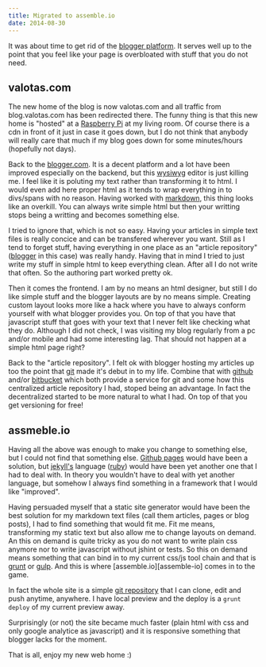 ```yaml
---
title: Migrated to assemble.io
date: 2014-08-30
---
```


It was about time to get rid of the [blogger platform][blogger]. It serves well up to the point that you feel like your page is overbloated with stuff that you do not need.

[blogger]: https://www.blogger.com

## valotas.com
The new home of the blog is now valotas.com and all traffic from blog.valotas.com has been redirected there. The funny thing is that this new home is "hosted" at a [Raspberry Pi][raspberrypi] at my living room. Of course there is a cdn in front of it just in case it goes down, but I do not think that anybody will really care that much if my blog goes down for some minutes/hours (hopefully not days).

Back to the [blogger.com][blogger]. It is a decent platform and a lot have been improved especially on the backend, but this [wysiwyg][wysiwyg] editor is just killing me. I feel like it is poluting my text rather than transforming it to html. I would even add here proper html as it tends to wrap everything in to divs/spans with no reason. Having worked with [markdown][markdown], this thing looks like an overkill. You can always write simple html but then your writting stops being a writting and becomes something else.

I tried to ignore that, which is not so easy. Having your articles in simple text files is really concice and can be transfered wherever you want. Still as I tend to forget stuff, having everything in one place as an "article repository" ([blogger][blogger] in this case) was really handy. Having that in mind I tried to just write my stuff in simple html to keep everything clean. After all I do not write that often. So the authoring part worked pretty ok.

Then it comes the frontend. I am by no means an html designer, but still I do like simple stuff and the blogger layouts are by no means simple. Creating custom layout looks more like a hack where you have to always conform yourself with what blogger provides you. On top of that you have that javascript stuff that goes with your text that I never felt like checking what they do. Although I did not check, I was visiting my blog regularly from a pc and/or mobile and had some interesting lag. That should not happen at a simple html page right?

Back to the "article repository". I felt ok with blogger hosting my articles up too the point that [git][git] made it's debut in to my life. Combine that with [github][github] and/or [bitbucket][bitbucket] which both provide a service for git and some how this centralized article repository I had, stoped being an advantage. In fact the decentralized started to be more natural to what I had. On top of that you get versioning for free!

## assmeble.io
Having all the above was enough to make you change to something else, but I could not find that something else. [Github pages][github-pages] would have been a solution, but [jekyll's][jekyll] language ([ruby][ruby]) would have been yet another one that I had to deal with. In theory you wouldn't have to deal with yet another language, but somehow I always find something in a framework that I would like "improved".

Having persuaded myself that a static site generator would have been the best solution for my markdown text files (call them articles, pages or blog posts), I had to find something that would fit me. Fit me means, transforming my static text but also allow me to change layouts on demand. An this on demand is quite tricky as you do not want to write plain css anymore nor to write javascript without jshint or tests. So this on demand means something that can bind in to my current css/js tool chain and that is [grunt][grunt] or [gulp][gulp]. And this is where [assemble.io][assemble-io] comes in to the game.

In fact the whole site is a simple [git repository][valotas-com-git] that I can clone, edit and push anytime, anywhere. I have local preview and the deploy is a `grunt deploy` of my current preview away.

Surprisingly (or not) the site became much faster (plain html with css and only google analytice as javascript) and it is responsive something that blogger lacks for the moment.

That is all, enjoy my new web home :)
 
[raspberrypi]: http://www.raspberrypi.org/
[wysiwyg]: http://en.wikipedia.org/wiki/WYSIWYG
[markdown]: http://daringfireball.net/projects/markdown/
[github]: https://github.com/
[github-pages]: https://pages.github.com/
[bitbucket]: https://bitbucket.org/
[git]: http://git-scm.com/
[jekyll]: http://jekyllrb.com/
[ruby]: https://www.ruby-lang.org/en/
[grunt]: http://gruntjs.com/
[gulp]: http://gulpjs.com/
[assmeble-io]: http://assemble.io/
[valotas-com-git]: https://github.com/valotas/valotas.com
